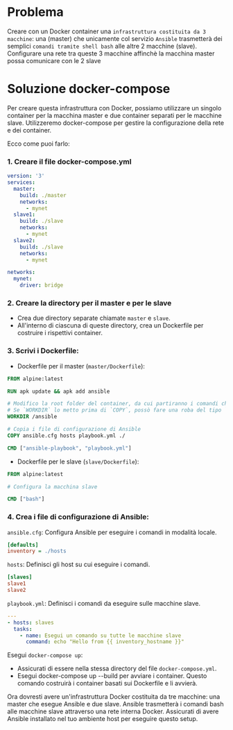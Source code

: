 # Problema
Creare con un Docker container una `infrastruttura costituita da 3 macchine`: 
una (master) che unicamente col servizio `Ansible` trasmetterà dei semplici `comandi tramite shell bash` alle altre 2 macchine (slave). 
Configurare una rete tra queste 3 macchine affinchè la macchina master possa comunicare con le 2 slave

# Soluzione docker-compose
Per creare questa infrastruttura con Docker, possiamo utilizzare un singolo container per la macchina master e due container separati per le macchine slave. Utilizzeremo docker-compose per gestire la configurazione della rete e dei container.

Ecco come puoi farlo:

### 1. Creare il file docker-compose.yml
```yaml
version: '3'
services:
  master:
    build: ./master
    networks:
      - mynet
  slave1:
    build: ./slave
    networks:
      - mynet
  slave2:
    build: ./slave
    networks:
      - mynet

networks:
  mynet:
    driver: bridge
```

### 2. Creare la directory per il master e per le slave
- Crea due directory separate chiamate `master` e `slave`.
- All'interno di ciascuna di queste directory, crea un Dockerfile per costruire i rispettivi container.

### 3. Scrivi i Dockerfile:
- Dockerfile per il master (`master/Dockerfile`):
```dockerfile
FROM alpine:latest

RUN apk update && apk add ansible

# Modifico la root folder del container, da cui partiranno i comandi che seguono
# Se `WORKDIR` lo metto prima di `COPY`, possò fare una roba del tipo `COPY . .`
WORKDIR /ansible

# Copia i file di configurazione di Ansible
COPY ansible.cfg hosts playbook.yml ./

CMD ["ansible-playbook", "playbook.yml"]
```

- Dockerfile per le slave (`slave/Dockerfile`):
```dockerfile
FROM alpine:latest

# Configura la macchina slave

CMD ["bash"]
```

### 4. Crea i file di configurazione di Ansible:
`ansible.cfg`: Configura Ansible per eseguire i comandi in modalità locale.
```ini
[defaults]
inventory = ./hosts
```

`hosts`: Definisci gli host su cui eseguire i comandi.
```ini
[slaves]
slave1
slave2
```

`playbook.yml`: Definisci i comandi da eseguire sulle macchine slave.
```yaml
---
- hosts: slaves
  tasks:
    - name: Esegui un comando su tutte le macchine slave
      command: echo "Hello from {{ inventory_hostname }}"
```

Esegui `docker-compose up`:
- Assicurati di essere nella stessa directory del file `docker-compose.yml`.
- Esegui docker-compose up --build per avviare i container. Questo comando costruirà i container basati sui Dockerfile e li avvierà.

Ora dovresti avere un'infrastruttura Docker costituita da tre macchine: una master che esegue Ansible e due slave. 
Ansible trasmetterà i comandi bash alle macchine slave attraverso una rete interna Docker. 
Assicurati di avere Ansible installato nel tuo ambiente host per eseguire questo setup.
